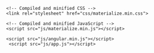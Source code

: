 
<html>
<head>
	<meta name="viewport" content="width=device-width, initial-scale=1">
	<link rel="stylesheet" href="css/icon.css">

    <!-- Compiled and minified CSS -->
    <link rel="stylesheet" href="css/materialize.min.css">

    <!-- Compiled and minified JavaScript -->
    <script src="js/materialize.min.js"></script>

    <script src="js/angular.min.js"></script>
     <script src="js/app.js"></script>
            
</head>
<body ng-app="chrome_app" ng-controller="popup_ctrl">
<div class="container widthfix" id="containerID">
         <style type="text/css">
         .green{
          background-color: #44bd32!important;
         }
                  .lightgreen{
          background-color: #2ecc71!important;
         }

                  .lightblue{
          background-color: #00a8ff!important;
         }
	 
	  .widthfix{
          width:90%!important;
         }
	 	 
	  #container{
          	  max-width:95%!important;
         }

         </style>
         <div class="" id="mainID">
            <div id="page0">
               <div class="row">
                  <div class="card-panel  col s12 l6 offset-l3 center-align">
                     <span class="white-text">
                        <h5 id="title" style="color:#607d8b;"><strong>Freelancing Platform Calculator</strong></h5>
                     </span>
                  </div>
               </div>
               <div id="page1" class="">
                  <div class="row">
                     <div class="col s12 l6 offset-l3 bbs" id="form1" name="form1">
<!--  -->               
                        <a ng-click="upwork()" class=" btn-large green">Upwork</a>
                        <a ng-click="fiverr()" class="  btn-large lightgreen">Fiverr</a>
                         <a ng-click="freelancer()" class="btn-large lightblue">Freelancer</a>

                        <div id="container_fiverr" ng-show="mode==1">
                        <h4>  Fiverr Income Aim Calculator</h4>
                          <div class="row rm">
                           <div class="input-field">

                             <h5 for="f1" class="active">Minimum aim per month in USD</h5>
                              <input placeholder="0" id="f1" name="f1" type="number" class="validate" ng-model="aimpermonth" ng-change="change()">
                             
                           </div>
                        </div>


                        <div class="row rm">
                           <div class="input-field">
                                                          <h5 for="f1" class="active">Platform Fees(Percentage)</h5>
                              <input placeholder="0" id="f1" disabled name="f1" type="number" class="validate" ng-model="platformfees" >

                           </div>
                        </div>

                        <div class="row rm">
                           <div class="input-field">
                                                          <h5 for="f1" class="active">Minimum Charge Per Month(Earnings+Platform Fees)</h5>
                              <input placeholder="0" id="f1" disabled name="f1" type="number" class="validate" ng-model="minchargepermonth">

                           </div>
                        </div>

                                                <div class="row rm">
                           <div class="input-field">
                                                          <h5 for="f1" class="active">Minimum Charge Per Week(Earnings+Platform Fees)</h5>
                              <input placeholder="0" id="f1" disabled name="f1" type="number" class="validate" ng-model="minchargeperweek">

                           </div>
                        </div>


                          <div class="row rm">
                           <div class="input-field">
                                                          <h5 for="f1" class="active">Minimum Charge Per Day(Earnings+Platform Fees)</h5>
                              <input placeholder="0" id="f1" disabled name="f1" type="number" class="validate" ng-model="minchargeperday">

                           </div>
                        </div>
                   </div>





                  <div id="container_upwork" ng-show="mode==2">
                   <h4>Upwork Project Earnings Calculator</h4>

                          <div class="row rm">
                           <div class="input-field">
                             <h5  class="active">How much have you billed this specific client for previous projects in total</h5>
                            


                                    <select style="display:block!important" class="input-field" ng-model="client_billed" ng-change="feechange()">
                                      <option ng-selected value="1">Less than 500USD</option>
                                      <option value="2">More than 500USD Less Than 10 000USD</option>
                                      <option value="3">More than 10 000USD</option>
                                    </select>
                           </div>
                        </div>



                          <div class="row rm">
                           <div class="input-field">
                             <h5  class="active">How much do you want to earn(net) from the project</h5>
                              <input placeholder="0" id="f1" name="f1" type="number" class="validate" ng-model="projectaim" ng-change="upwork_change()">
                             
                           </div>
                        </div>


                        <div class="row rm">
                           <div class="input-field">
                              <h5  class="active">Platform Fees(Percentage)</h5>
                              <input placeholder="0" id="f1" disabled name="f1" type="number" class="validate" ng-model="platformfees" >

                           </div>
                        </div>

                        <div class="row rm">
                           <div class="input-field">
                              <h5 for="f1" class="active">How much you should charge client(Your Earnings+Platform Fees)</h5>
                              <input placeholder="0" id="f1" disabled name="f1" type="number" class="validate" ng-model="charge_upwork">

                           </div>
                        </div>
                   </div>






                                     <div id="container_upwork" ng-show="mode==3">
                   <h4>Freelancer Project Earnings Calculator</h4>
                          <div class="row rm">
                           <div class="input-field">
                             <h5 for="f1" class="active">How much do you want to earn(net) from the project</h5>
                              <input placeholder="0" id="f1" name="f1" type="number" class="validate" ng-model="projectaim" ng-change="freelancer_change()">
                             
                           </div>
                        </div>


                        <div class="row rm">
                           <div class="input-field">
                              <h5 for="f1" class="active">Platform Fees(Percentage)</h5>
                              <input placeholder="0" id="f1" disabled name="f1" type="number" class="validate" ng-model="platformfees" >

                           </div>
                        </div>

                        <div class="row rm">
                           <div class="input-field">
                              <h5 for="f1" class="active">How much you should charge client(Your Earnings+Platform Fees)</h5>
                              <input placeholder="0" id="f1" disabled name="f1" type="number" class="validate" ng-model="charge_freelancer">

                           </div>
                        </div>
                   </div>




                        <br>
                        <div class="row rm">
                           <div class=" right-align">
                            <!--   <button class="btn waves-effect waves-light  btn-large  teal lighten-2 " type="button" id="b1" name="b1"><b>Submit</b> </button> -->
                           </div>
                        </div>
                     </div>
                  </div>
                  <br>
               </div>
              
            </div>
            <br>    
         </div>
      </div>
      <script src="js/jquery.min.js">  </script>
      <script src="https://ajax.googleapis.com/ajax/libs/jqueryui/1.12.1/jquery-ui.min.js"> </script>
      <script src="https://cdnjs.cloudflare.com/ajax/libs/materialize/0.100.1/js/materialize.min.js"></script>
</body>
</html>
